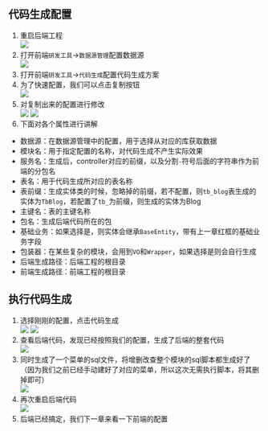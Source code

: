## 代码生成配置

1.  重启后端工程  
   ![](../images/screenshot_1609048906918.png)
2.  打开前端`研发工具`\->`数据源管理`配置数据源  
![](../images/screenshot_1609048916907.png)
3.  打开前端`研发工具`\->`代码生成`配置代码生成方案
4.  为了快速配置，我们可以点击复制按钮  
   ![](../images/screenshot_1609048924579.png)
5.  对复制出来的配置进行修改  
   ![](../images/screenshot_1609048932090.png)
   ![](../images/screenshot_1609048939328.png)
6.  下面对各个属性进行讲解

*   数据源：在数据源管理中的配置，用于选择从对应的库获取数据
*   模块名：用于指定配置的名称，对代码生成不产生实际效果
*   服务名：生成后，controller对应的前缀，以及分割`-`符号后面的字符串作为前端的分包名
*   表名：用于代码生成所对应的表名称
*   表前缀：生成实体类的时候，忽略掉的前缀，若不配置，则`tb_blog`表生成的实体为`TbBlog`，若配置了`tb_`为前缀，则生成的实体为Blog
*   主键名：表的主键名称
*   包名：生成后端代码所在的包
*   基础业务：如果选择是，则实体会继承`BaseEntity`，带有上一章红框的基础业务字段
*   包装器：在某些复杂的模块，会用到`VO`和`Wrapper`，如果选择是则会自行生成
*   后端生成路径：后端工程的根目录
*   前端生成路径：前端工程的根目录

## 执行代码生成

1.  选择刚刚的配置，点击代码生成  
   ![](../images/screenshot_1609048954586.png)
   ![](../images/screenshot_1609048961411.png)
2.  查看后端代码，发现已经按照我们的配置，生成了后端的整套代码  
   ![](../images/screenshot_1609048969023.png)
3.  同时生成了一个菜单的sql文件，将增删改查整个模块的sql脚本都生成好了（因为我们之前已经手动建好了对应的菜单，所以这次无需执行脚本，将其删掉即可）  
  ![](../images/screenshot_1609048979219.png)
4.  再次重启后端代码  
   ![](../images/screenshot_1609048989295.png)
5.  后端已经搞定，我们下一章来看一下前端的配置
